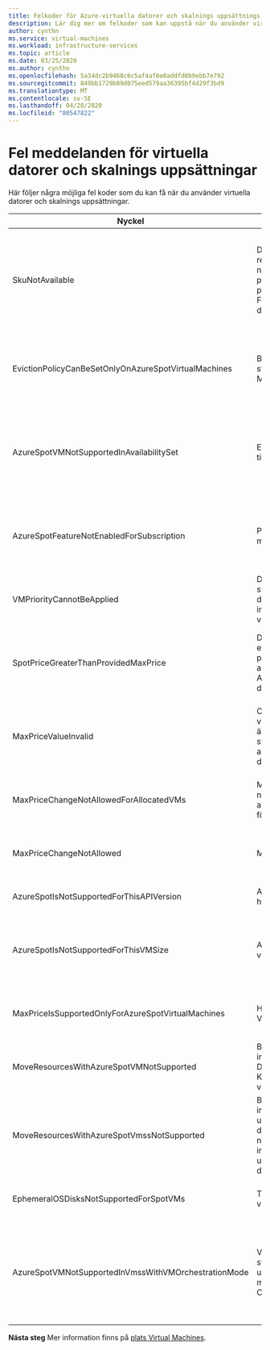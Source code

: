 ```yaml
---
title: Felkoder för Azure-virtuella datorer och skalnings uppsättnings instanser
description: Lär dig mer om felkoder som kan uppstå när du använder virtuella datorer och skalnings uppsättnings instanser.
author: cynthn
ms.service: virtual-machines
ms.workload: infrastructure-services
ms.topic: article
ms.date: 03/25/2020
ms.author: cynthn
ms.openlocfilehash: 5a34dc2b9468c6c5af4af0e0addfd8b9ebb7e792
ms.sourcegitcommit: 849bb1729b89d075eed579aa36395bf4d29f3bd9
ms.translationtype: MT
ms.contentlocale: sv-SE
ms.lasthandoff: 04/28/2020
ms.locfileid: "80547822"
---
```

# <a name="error-messages-for-spot-vms-and-scale-sets"></a>Fel meddelanden för virtuella datorer och skalnings uppsättningar

Här följer några möjliga fel koder som du kan få när du använder virtuella datorer och skalnings uppsättningar.


| Nyckel | Meddelande | Beskrivning |
|-----|---------|-------------|
| SkuNotAvailable | Den begärda nivån för resursen\<Resource\>är för närvarande inte tillgänglig på\<platsen plats\>för prenumerationen\<subscriptionID.\> Försök med en annan nivå eller distribuera till en annan plats. | Det finns inte tillräckligt med Azure-dekorfärg på den här platsen för att skapa en VM-eller skalnings uppsättnings instans. |
| EvictionPolicyCanBeSetOnlyOnAzureSpotVirtualMachines  |  Borttagnings principen kan bara ställas in på Azure-Virtual Machines. | Den här virtuella datorn är inte en VM-VM, så du kan inte ange principen för borttagning. |
| AzureSpotVMNotSupportedInAvailabilitySet  |  En virtuell Azure-dator stöds inte i tillgänglighets uppsättningen. | Du måste välja att antingen använda en virtuell dator eller använda en virtuell dator i en tillgänglighets uppsättning. |
| AzureSpotFeatureNotEnabledForSubscription  |  Prenumerationen är inte aktive rad med funktionen Azure-dekor. | Använd en prenumeration som har stöd för virtuella datorer för virtuella datorer. |
| VMPriorityCannotBeApplied  |  Det angivna prioritet svärdet{0}kan inte tillämpas på den virtuella datorn{1}eftersom ingen prioritet angavs när den virtuella datorn skapades. | Ange prioritet när den virtuella datorn skapas. |
| SpotPriceGreaterThanProvidedMaxPrice  |  Det går inte att utföra{0}åtgärden eftersom det angivna Max priset{1} USD är lägre än det aktuella dekor priset{2} USD för Azure VM-storleken{3}för virtuella datorer. | Välj ett högre pris. Mer information finns i pris information för [Linux](https://azure.microsoft.com/pricing/details/virtual-machines/linux/) eller [Windows](https://azure.microsoft.com/pricing/details/virtual-machines/windows/).|
| MaxPriceValueInvalid  |  Ogiltigt max pris värde. De enda värden som stöds för högsta pris är-1 eller en decimal som är större än noll. Max pris värde på-1 anger att den virtuella Azure-datorn inte tas bort av pris skäl. | Ange ett giltigt max pris. Mer information finns i avsnittet om priser för [Linux](https://azure.microsoft.com/pricing/details/virtual-machines/linux/) eller [Windows](https://azure.microsoft.com/pricing/details/virtual-machines/windows/). |
| MaxPriceChangeNotAllowedForAllocatedVMs | Maximal pris ändring är inte tillåten när den virtuella datorn{0}har allokerats för tillfället. Frigör och försök igen. | Stop\Deallocate den virtuella datorn så att du kan ändra det högsta priset. |
| MaxPriceChangeNotAllowed | Max pris ändring är inte tillåten. | Du kan inte ändra det högsta priset för den här virtuella datorn. |
| AzureSpotIsNotSupportedForThisAPIVersion  |  Azure-platsen stöds inte för den här API-versionen. | API-versionen måste vara 2019-03-01. |
| AzureSpotIsNotSupportedForThisVMSize  |  Azure dekor stöds inte för den här virtuella dator {0}storleken. | Välj en annan VM-storlek. Mer information finns på [plats Virtual Machines](./linux/spot-vms.md). |
| MaxPriceIsSupportedOnlyForAzureSpotVirtualMachines  |  Högsta pris stöds bara för Azure-Virtual Machines. | Mer information finns på [plats Virtual Machines](./linux/spot-vms.md). |
| MoveResourcesWithAzureSpotVMNotSupported  |  Begäran om att flytta resurser innehåller en virtuell Azure-dator. Detta stöds inte för närvarande. Kontrol lera fel informationen för virtuella dator-ID: n. | Det går inte att flytta virtuella plats datorer. |
| MoveResourcesWithAzureSpotVmssNotSupported  |  Begäran om att flytta resurser innehåller en skalnings uppsättning för en virtuell Azure-dator. Detta stöds inte för närvarande. Kontrol lera fel informationen för skalnings uppsättnings-ID: n för virtuella datorer. | Det går inte att flytta instanser för punkt skalnings uppsättning. |
| EphemeralOSDisksNotSupportedForSpotVMs | Tillfälliga OS-diskar stöds inte för virtuella datorer på platsen. | Använd en vanlig OS-disk för den virtuella datorn. |
| AzureSpotVMNotSupportedInVmssWithVMOrchestrationMode | Virtuell dator i Azure-platsen stöds inte i skalnings uppsättningen för virtuella datorer med den virtuella datorns Orchestration-läge. | Ange Orchestration-läget till skalnings uppsättningen för den virtuella datorn för att kunna använda punkt instanser. |


**Nästa steg** Mer information finns på [plats Virtual Machines](./linux/spot-vms.md).